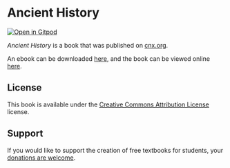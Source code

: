 # Ancient History

[![Open in Gitpod](https://gitpod.io/button/open-in-gitpod.svg)](https://gitpod.io/from-referrer/)

_Ancient History_ is a book that was published on [cnx.org](https://cnx.org/).

An ebook can be downloaded [here](https://github.com/cnx-user-books/cnxbook-ancient-history/releases/latest), and the book can be viewed online [here](https://github.com/cnx-user-books/cnxbook-ancient-history/releases/latest).

## License
This book is available under the [Creative Commons Attribution License](./LICENSE) license.

## Support
If you would like to support the creation of free textbooks for students, your [donations are welcome](https://riceconnect.rice.edu/donation/support-openstax-banner).
